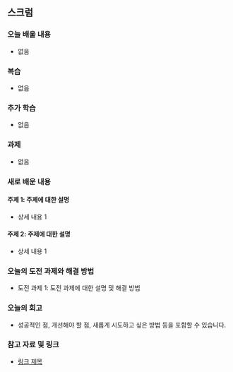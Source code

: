 ## 스크럼
### 오늘 배울 내용
- 없음

### 복습
- 없음

### 추가 학습
- 없음

### 과제
- 없음

### 새로 배운 내용
#### 주제 1: 주제에 대한 설명
- 상세 내용 1

#### 주제 2: 주제에 대한 설명
- 상세 내용 1

### 오늘의 도전 과제와 해결 방법
- 도전 과제 1: 도전 과제에 대한 설명 및 해결 방법

### 오늘의 회고
- 성공적인 점, 개선해야 할 점, 새롭게 시도하고 싶은 방법 등을 포함할 수 있습니다.

### 참고 자료 및 링크
- [링크 제목](URL)
